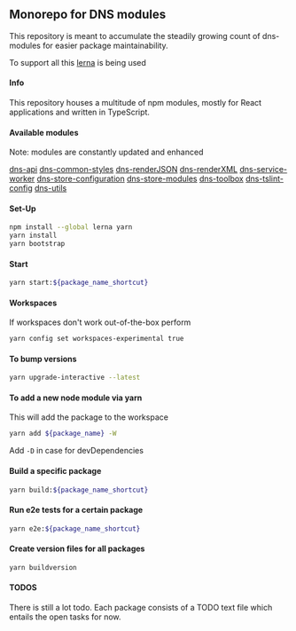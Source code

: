 ## Monorepo for DNS modules

This repository is meant to accumulate the steadily growing count of dns-modules for easier package maintainability.

To support all this [lerna](https://lernajs.io) is being used

#### Info

This repository houses a multitude of npm modules, mostly for React applications and written in TypeScript.

#### Available modules

Note: modules are constantly updated and enhanced

[dns-api](https://github.com/4iAmAve/dns-modules/packages/dns-api/README.md)
[dns-common-styles](https://github.com/4iAmAve/dns-modules/packages/dns-common-styles/README.md)
[dns-renderJSON](https://github.com/4iAmAve/dns-modules/packages/dns-renderJSON/README.md)
[dns-renderXML](https://github.com/4iAmAve/dns-modules/packages/dns-renderXML/README.md)
[dns-service-worker](https://github.com/4iAmAve/dns-modules/packages/dns-service-worker/README.md)
[dns-store-configuration](https://github.com/4iAmAve/dns-modules/packages/dns-store-configuration/README.md)
[dns-store-modules](https://github.com/4iAmAve/dns-modules/packages/dns-store-modules/README.md)
[dns-toolbox](https://github.com/4iAmAve/dns-modules/packages/dns-toolbox/README.md)
[dns-tslint-config](https://github.com/4iAmAve/dns-modules/packages/dns-tslint-config/README.md)
[dns-utils](https://github.com/4iAmAve/dns-modules/packages/dns-utils/README.md)

#### Set-Up

```bash
npm install --global lerna yarn
yarn install
yarn bootstrap
```

#### Start

```bash
yarn start:${package_name_shortcut}
```

#### Workspaces

If workspaces don't work out-of-the-box perform

```bash
yarn config set workspaces-experimental true
```

#### To bump versions

```bash
yarn upgrade-interactive --latest
```

#### To add a new node module via yarn 

This will add the package to the workspace

```bash
yarn add ${package_name} -W
```

Add ```-D``` in case for devDependencies

#### Build a specific package

```bash
yarn build:${package_name_shortcut}
```

#### Run e2e tests for a certain package

```bash
yarn e2e:${package_name_shortcut}
```

#### Create version files for all packages

```bash
yarn buildversion
```

#### TODOS

There is still a lot todo. Each package consists of a TODO text file which entails the open tasks for now.
